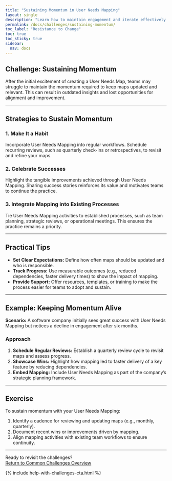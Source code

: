 ```yaml
---
title: "Sustaining Momentum in User Needs Mapping"
layout: single
description: "Learn how to maintain engagement and iterate effectively on User Needs Maps to drive continuous improvement."
permalink: /docs/challenges/sustaining-momentum/
toc_label: "Resistance to Change"
toc: true
toc_sticky: true
sidebar:
  nav: docs
---
```


## Challenge: Sustaining Momentum

After the initial excitement of creating a User Needs Map, teams may struggle to maintain the momentum required to keep maps updated and relevant. This can result in outdated insights and lost opportunities for alignment and improvement.

---

## Strategies to Sustain Momentum

### 1. Make It a Habit

Incorporate User Needs Mapping into regular workflows. Schedule recurring reviews, such as quarterly check-ins or retrospectives, to revisit and refine your maps.

### 2. Celebrate Successes

Highlight the tangible improvements achieved through User Needs Mapping. Sharing success stories reinforces its value and motivates teams to continue the practice.

### 3. Integrate Mapping into Existing Processes

Tie User Needs Mapping activities to established processes, such as team planning, strategic reviews, or operational meetings. This ensures the practice remains a priority.

---

## Practical Tips

- **Set Clear Expectations:** Define how often maps should be updated and who is responsible.
- **Track Progress:** Use measurable outcomes (e.g., reduced dependencies, faster delivery times) to show the impact of mapping.
- **Provide Support:** Offer resources, templates, or training to make the process easier for teams to adopt and sustain.

---

## Example: Keeping Momentum Alive

**Scenario:** A software company initially sees great success with User Needs Mapping but notices a decline in engagement after six months.

### Approach

1. **Schedule Regular Reviews:** Establish a quarterly review cycle to revisit maps and assess progress.
2. **Showcase Wins:** Highlight how mapping led to faster delivery of a key feature by reducing dependencies.
3. **Embed Mapping:** Include User Needs Mapping as part of the company’s strategic planning framework.

---

## Exercise

To sustain momentum with your User Needs Mapping:

1. Identify a cadence for reviewing and updating maps (e.g., monthly, quarterly).
2. Document recent wins or improvements driven by mapping.
3. Align mapping activities with existing team workflows to ensure continuity.

---

Ready to revisit the challenges?  
[Return to Common Challenges Overview](/docs/challenges)

{% include help-with-challenges-cta.html %}
